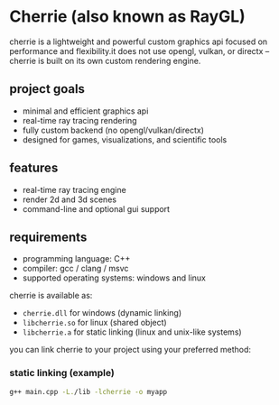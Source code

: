 # Cherrie (also known as RayGL)

cherrie is a lightweight and powerful custom graphics api focused on performance and flexibility.it does not use opengl, vulkan, or directx – cherrie is built on its own custom rendering engine.

## project goals

- minimal and efficient graphics api
- real-time ray tracing rendering
- fully custom backend (no opengl/vulkan/directx)
- designed for games, visualizations, and scientific tools

## features

- real-time ray tracing engine
- render 2d and 3d scenes
- command-line and optional gui support

## requirements

- programming language: C++
- compiler: gcc / clang / msvc
- supported operating systems: windows and linux

cherrie is available as:

- `cherrie.dll` for windows (dynamic linking)
- `libcherrie.so` for linux (shared object)
- `libcherrie.a` for static linking (linux and unix-like systems)

you can link cherrie to your project using your preferred method:

### static linking (example)

```bash
g++ main.cpp -L./lib -lcherrie -o myapp
